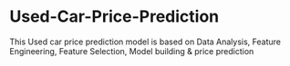 # Used-Car-Price-Prediction
This Used car price prediction model is based on Data Analysis, Feature Engineering, Feature Selection, Model building &amp; price prediction
